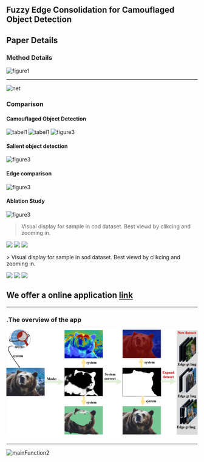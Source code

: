 
## Fuzzy Edge Consolidation for Camouflaged Object Detection
## Paper Details
### Method Details

![figure1](https://github.com/FlyingCan/MENet/blob/main/images/figure1.jpg?raw=true)
***
![net](https://github.com/FlyingCan/MENet/blob/main/images/net1.jpg?raw=true)
### Comparison
#### Camouflaged Object Detection
![tabel1](https://github.com/FlyingCan/MENet/blob/main/images/tabel1.jpg?raw=true)
![tabel1](https://github.com/FlyingCan/MENet/blob/main/images/figure_pr.jpg?raw=true)
![figure3](https://github.com/FlyingCan/MENet/blob/main/images/figure3.jpg?raw=true)
#### Salient object detection
![figure3](https://github.com/FlyingCan/MENet/blob/main/images/tabel2.jpg?raw=true)
#### Edge comparison
![figure3](https://github.com/FlyingCan/MENet/blob/main/images/figure5.jpg?raw=true)
#### Ablation Study
![figure3](https://github.com/FlyingCan/MENet/blob/main/images/figure6.jpg?raw=true)
> Visual display for sample in cod dataset. Best viewd by clikcing and zooming in.   
<p class="third">
  <img src="https://github.com/FlyingCan/MENet/blob/main/images/chameleon_animal-13.gif?raw=true" width="18%">
  <img src="https://github.com/FlyingCan/MENet/blob/main/images/NC4K_285.gif?raw=true" width="38%">
  <img src="https://github.com/FlyingCan/MENet/blob/main/images/NC4K_588.gif?raw=true" width="40.8%">
</p>
> Visual display for sample in sod dataset. Best viewd by clikcing and zooming in.   

<p class="third">
  <img src="https://github.com/FlyingCan/MENet/blob/main/images/sun_aqpphhufllwhjato.gif?raw=true" width="21.2%">
  <img src="https://github.com/FlyingCan/MENet/blob/main/images/ILSVRC2012_test_00000439.gif?raw=true" width="29%">
  <img src="https://github.com/FlyingCan/MENet/blob/main/images/sun_asgcpxncztcqwiyz.gif?raw=true" width="30%">
</p>
 
## We offer a online application  **[link](https://github.com/FlyingCan/CVVS "Dlut student")**  
  
***
### .The overview of the app
![mainFunction2](https://github.com/FlyingCan/CVVS/blob/main/Imges/overView1.jpg?raw=true)
***

 ![mainFunction2](https://github.com/FlyingCan/CVVS/blob/main/Imges/page3.gif?raw=true)

